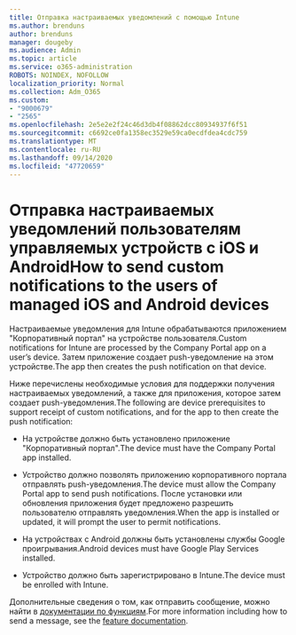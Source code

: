 ```yaml
---
title: Отправка настраиваемых уведомлений с помощью Intune
ms.author: brenduns
author: brenduns
manager: dougeby
ms.audience: Admin
ms.topic: article
ms.service: o365-administration
ROBOTS: NOINDEX, NOFOLLOW
localization_priority: Normal
ms.collection: Adm_O365
ms.custom:
- "9000679"
- "2565"
ms.openlocfilehash: 2e5e2e2f24c46d3db4f08862dcc80934937f6f51
ms.sourcegitcommit: c6692ce0fa1358ec3529e59ca0ecdfdea4cdc759
ms.translationtype: MT
ms.contentlocale: ru-RU
ms.lasthandoff: 09/14/2020
ms.locfileid: "47720659"
---
```

# <a name="how-to-send-custom-notifications-to-the-users-of-managed-ios-and-android-devices"></a><span data-ttu-id="335a9-102">Отправка настраиваемых уведомлений пользователям управляемых устройств с iOS и Android</span><span class="sxs-lookup"><span data-stu-id="335a9-102">How to send custom notifications to the users of managed iOS and Android devices</span></span>

<span data-ttu-id="335a9-103">Настраиваемые уведомления для Intune обрабатываются приложением "Корпоративный портал" на устройстве пользователя.</span><span class="sxs-lookup"><span data-stu-id="335a9-103">Custom notifications for Intune are processed by the Company Portal app on a user’s device.</span></span> <span data-ttu-id="335a9-104">Затем приложение создает push-уведомление на этом устройстве.</span><span class="sxs-lookup"><span data-stu-id="335a9-104">The app then creates the push notification on that device.</span></span>

<span data-ttu-id="335a9-105">Ниже перечислены необходимые условия для поддержки получения настраиваемых уведомлений, а также для приложения, которое затем создает push-уведомления.</span><span class="sxs-lookup"><span data-stu-id="335a9-105">The following are device prerequisites to support receipt of custom notifications, and for the app to then create the push notification:</span></span>

- <span data-ttu-id="335a9-106">На устройстве должно быть установлено приложение "Корпоративный портал".</span><span class="sxs-lookup"><span data-stu-id="335a9-106">The device must have the Company Portal app installed.</span></span>  

- <span data-ttu-id="335a9-107">Устройство должно позволять приложению корпоративного портала отправлять push-уведомления.</span><span class="sxs-lookup"><span data-stu-id="335a9-107">The device must allow the Company Portal app to send push notifications.</span></span> <span data-ttu-id="335a9-108">После установки или обновления приложения будет предложено разрешить пользователю отправлять уведомления.</span><span class="sxs-lookup"><span data-stu-id="335a9-108">When the app is installed or updated, it will prompt the user to permit notifications.</span></span>

- <span data-ttu-id="335a9-109">На устройствах с Android должны быть установлены службы Google проигрывания.</span><span class="sxs-lookup"><span data-stu-id="335a9-109">Android devices must have Google Play Services installed.</span></span>

- <span data-ttu-id="335a9-110">Устройство должно быть зарегистрировано в Intune.</span><span class="sxs-lookup"><span data-stu-id="335a9-110">The device must be enrolled with Intune.</span></span>

<span data-ttu-id="335a9-111">Дополнительные сведения о том, как отправить сообщение, можно найти в [документации по функциям](https://docs.microsoft.com/intune/custom-notifications).</span><span class="sxs-lookup"><span data-stu-id="335a9-111">For more information including how to send a message, see the [feature documentation](https://docs.microsoft.com/intune/custom-notifications).</span></span>
